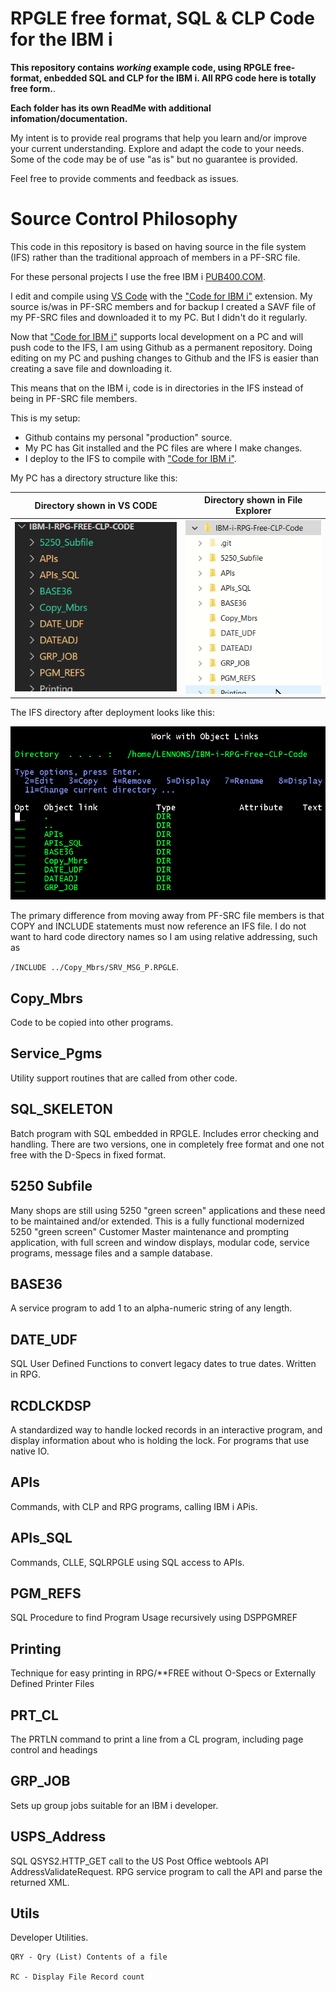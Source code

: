 # RPGLE free format, SQL & CLP Code for the IBM i

**This repository contains *working* example code, using RPGLE free-format, enbedded SQL and CLP for the IBM i. All RPG code here is totally free form.**.

**Each folder has its own ReadMe with additional infomation/documentation.**

My intent is to provide real programs that help you learn and/or improve your current understanding. Explore and adapt the code to your needs. Some of the code may be of use "as is" but no guarantee is provided.

Feel free to provide comments and feedback as issues.

# Source Control Philosophy 

This code in this repository is based on having source in the file system (IFS) rather than the traditional approach of members in a PF-SRC file.

For these personal projects I use the free IBM i [PUB400.COM](https://pub400.com/). 

I edit and compile using [VS Code](https://code.visualstudio.com/) with the ["Code for IBM i"](https://codefori.github.io/docs/#/) extension. My source is/was in PF-SRC members and for backup I created a SAVF file of my PF-SRC files and downloaded it to my PC. But  I didn't do it regularly.

Now that ["Code for IBM i"](https://codefori.github.io/docs/#/) supports local development on a PC and will push code to the IFS, I am using Github as a permanent repository. Doing editing on my PC and pushing changes to Github and the IFS is easier than creating a save file and downloading it.

This means that on the IBM i, code is in directories in the IFS instead of being in PF-SRC file members.

This is my setup:

 - Github contains my personal "production" source. 
 - My PC has Git installed and the PC files are where I make changes. 
 - I deploy to the IFS to compile with ["Code for IBM i"](https://codefori.github.io/docs/#/).
 
My PC has a directory structure like this:

| Directory shown in VS CODE                   |Directory shown in File Explorer                       |
|----------------------------------------|---------------------------------------|
|     ![Directory Structure](image.png)  | ![Directory Structure](image-2.png)   |

The IFS directory after deployment looks like this:

 ![Directory Structure](image-1.png)
 
The primary difference from moving away from PF-SRC file members is that COPY and INCLUDE statements must now reference an IFS file. I do not want to hard code directory names so I am using relative addressing, such as

 ``/INCLUDE ../Copy_Mbrs/SRV_MSG_P.RPGLE``. 

## Copy_Mbrs

Code to be copied into other programs.

## Service_Pgms

Utility support routines that are called from other code.

## SQL_SKELETON

Batch program with SQL embedded in RPGLE. Includes error checking and handling.  There are two versions, one in completely free format and one not free with the D-Specs in fixed format.

## 5250 Subfile

Many shops are still using 5250 "green screen" applications and these need to be maintained and/or extended. This is a fully functional modernized 5250 "green screen" Customer Master maintenance and prompting application, with full screen and window displays, modular code, service programs, message files and a sample database.

## BASE36

A service program to add 1 to an alpha-numeric string of any length.

## DATE_UDF

SQL User Defined Functions to convert legacy dates to true dates.  Written in RPG.

## RCDLCKDSP

A standardized way to handle locked records in an interactive program, and display information about who is holding the lock.  For programs that use native IO.

## APIs

Commands, with CLP and RPG programs, calling IBM i APis.

## APIs_SQL

Commands, CLLE, SQLRPGLE using SQL access to APIs.
## PGM_REFS

SQL Procedure to find Program Usage recursively using DSPPGMREF


## Printing  

Technique for easy printing in RPG/**FREE without O-Specs or Externally Defined Printer Files

## PRT_CL

The PRTLN command to print a line from a CL program, including page control and headings

## GRP_JOB

Sets up group jobs suitable for an IBM i developer.

## USPS_Address

SQL QSYS2.HTTP_GET call to the US Post Office webtools API AddressValidateRequest.
RPG service program to call the API and parse the returned XML.

## Utils

Developer Utilities.

    QRY - Qry (List) Contents of a file
    
    RC - Display File Record count

